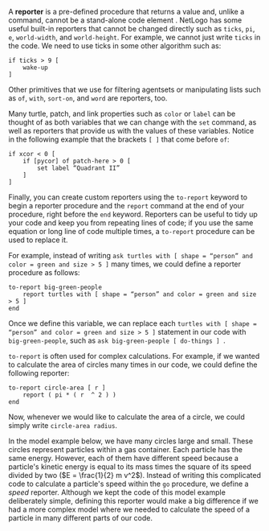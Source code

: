 A **reporter** is a pre-defined procedure that returns a value and, unlike a command, cannot be a stand-alone code element . NetLogo has some useful built-in reporters that cannot be changed directly such as `ticks`, `pi`, `e`, `world-width`, and `world-height`. For example, we cannot just write `ticks` in the code. We need to use ticks in some other algorithm such as: 



```
if ticks > 9 [ 
	wake-up 
]
```



Other primitives that we use for filtering agentsets or manipulating lists such as `of`, `with`, `sort-on`, and `word` are reporters, too. 



Many turtle, patch, and link properties such as `color` or `label` can be thought of as both variables that we can change with the `set` command, as well as reporters that provide us with the values of these variables. Notice in the following example that the brackets `[ ]` that come before `of`:



```
if xcor < 0 [ 
	if [pycor] of patch-here > 0 [ 
		set label “Quadrant II” 
	] 
]
```



Finally, you can create custom reporters using the `to-report` keyword to begin a reporter procedure and the `report` command at the end of your procedure, right before the `end` keyword. Reporters can be useful to tidy up your code and keep you from repeating lines of code; if you use the same equation or long line of code multiple times, a `to-report` procedure can be used to replace it. 



For example, instead of writing `ask turtles with [ shape = “person” and color = green and size > 5 ]` many times, we could define a reporter procedure as follows:

 

```
to-report big-green-people 
	report turtles with [ shape = “person” and color = green and size > 5 ]
end
```



Once we define this variable, we can replace each `turtles with [ shape = “person” and color = green and size > 5 ]`  statement in our code with `big-green-people`, such as `ask big-green-people [ do-things ] `.  



`to-report` is often used for complex calculations. For example, if we wanted to calculate the area of circles many times in our code, we could define the following reporter:



```
to-report circle-area [ r ]
	report ( pi * ( r  ^ 2 ) )
end
```


Now, whenever we would like to calculate the area of a circle, we could simply write ` circle-area radius `.



In the model example below, we have many circles large and small. These circles represent particles within a gas container. Each particle has the same energy. However, each of them have different speed because a particle's kinetic energy is equal to its mass times the square of its speed divided by two ($E = \frac{1}{2} m v^2$). Instead of writing this complicated code to calculate a particle's speed within the `go` procedure, we define a *speed* reporter. Although we kept the code of this model example deliberately simple, defining this reporter would make a big difference if we had a more complex model where we needed to calculate the speed of a particle in many different parts of our code.